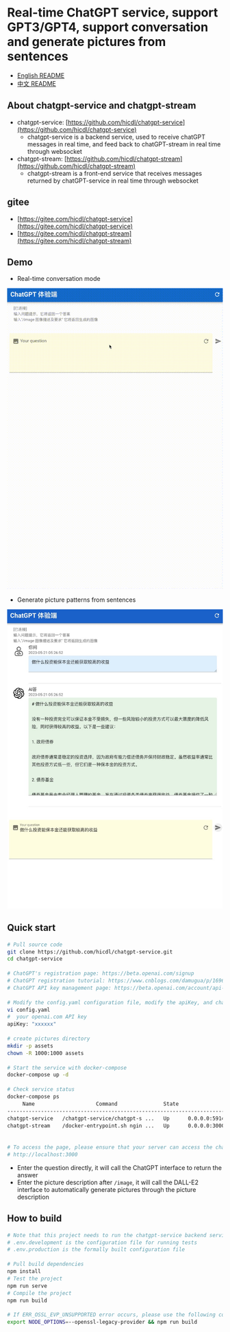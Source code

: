 # Real-time ChatGPT service, support GPT3/GPT4, support conversation and generate pictures from sentences

- [English README](README.md)
- [中文 README](README_CN.md)

## About chatgpt-service and chatgpt-stream

- chatgpt-service: [https://github.com/hicdl/chatgpt-service](https://github.com/hicdl/chatgpt-service) 
  - chatgpt-service is a backend service, used to receive chatGPT messages in real time, and feed back to chatGPT-stream in real time through websocket
- chatgpt-stream: [https://github.com/hicdl/chatgpt-stream](https://github.com/hicdl/chatgpt-stream) 
  - chatgpt-stream is a front-end service that receives messages returned by chatGPT-service in real time through websocket

## gitee

- [https://gitee.com/hicdl/chatgpt-service](https://gitee.com/hicdl/chatgpt-service) 
- [https://gitee.com/hicdl/chatgpt-stream](https://gitee.com/hicdl/chatgpt-stream) 

## Demo

- Real-time conversation mode

![](chatgpt-service.gif)

- Generate picture patterns from sentences

![](chatgpt-image.jpeg)

## Quick start

```bash
# Pull source code
git clone https://github.com/hicdl/chatgpt-service.git
cd chatgpt-service

# ChatGPT's registration page: https://beta.openai.com/signup
# ChatGPT registration tutorial: https://www.cnblogs.com/damugua/p/16969508.html
# ChatGPT API key management page: https://beta.openai.com/account/api-keys

# Modify the config.yaml configuration file, modify the apiKey, and change it to your openai.com API key
vi config.yaml
#  your openai.com API key
apiKey: "xxxxxx"

# create pictures directory
mkdir -p assets
chown -R 1000:1000 assets

# Start the service with docker-compose
docker-compose up -d

# Check service status
docker-compose ps   
     Name                    Command               State                  Ports                
-----------------------------------------------------------------------------------------------
chatgpt-service   /chatgpt-service/chatgpt-s ...   Up      0.0.0.0:59142->9000/tcp             
chatgpt-stream    /docker-entrypoint.sh ngin ...   Up      0.0.0.0:3000->80/tcp,:::3000->80/tcp


# To access the page, please ensure that your server can access the chatGPT API
# http://localhost:3000
```

- Enter the question directly, it will call the ChatGPT interface to return the answer
- Enter the picture description after `/image`, it will call the DALL-E2 interface to automatically generate pictures through the picture description

## How to build

```bash
# Note that this project needs to run the chatgpt-service backend service first
# .env.development is the configuration file for running tests
# .env.production is the formally built configuration file

# Pull build dependencies
npm install
# Test the project
npm run serve
# Compile the project
npm run build

# If ERR_OSSL_EVP_UNSUPPORTED error occurs, please use the following command to compile
export NODE_OPTIONS=--openssl-legacy-provider && npm run build
```